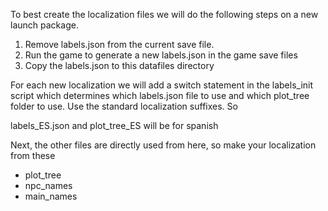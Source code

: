 To best create the localization files we will do the following steps on a new launch package.

1. Remove labels.json from the current save file.
2. Run the game to generate a new labels.json in the game save files
3. Copy the labels.json to this datafiles directory

For each new localization we will add a switch statement in the labels_init script which determines which labels.json file to use and which plot_tree folder to use. Use the standard localization suffixes. So

labels_ES.json and plot_tree_ES will be for spanish

Next, the other files are directly used from here, so make your localization from these
* plot_tree
* npc_names
* main_names